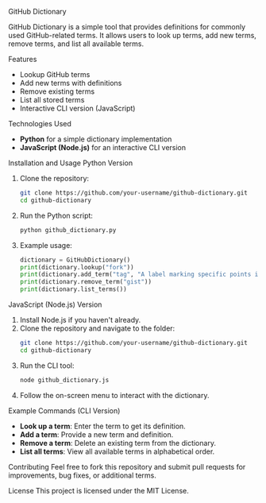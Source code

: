  GitHub Dictionary

GitHub Dictionary is a simple tool that provides definitions for commonly used GitHub-related terms. It allows users to look up terms, add new terms, remove terms, and list all available terms.

 Features
- Lookup GitHub terms
- Add new terms with definitions
- Remove existing terms
- List all stored terms
- Interactive CLI version (JavaScript)

 Technologies Used
- **Python** for a simple dictionary implementation
- **JavaScript (Node.js)** for an interactive CLI version

 Installation and Usage
 Python Version
1. Clone the repository:
   ```bash
   git clone https://github.com/your-username/github-dictionary.git
   cd github-dictionary
   ```
2. Run the Python script:
   ```bash
   python github_dictionary.py
   ```
3. Example usage:
   ```python
   dictionary = GitHubDictionary()
   print(dictionary.lookup("fork"))
   print(dictionary.add_term("tag", "A label marking specific points in history."))
   print(dictionary.remove_term("gist"))
   print(dictionary.list_terms())
   ```

 JavaScript (Node.js) Version
1. Install Node.js if you haven't already.
2. Clone the repository and navigate to the folder:
   ```bash
   git clone https://github.com/your-username/github-dictionary.git
   cd github-dictionary
   ```
3. Run the CLI tool:
   ```bash
   node github_dictionary.js
   ```
4. Follow the on-screen menu to interact with the dictionary.

 Example Commands (CLI Version)
- **Look up a term**: Enter the term to get its definition.
- **Add a term**: Provide a new term and definition.
- **Remove a term**: Delete an existing term from the dictionary.
- **List all terms**: View all available terms in alphabetical order.

 Contributing
Feel free to fork this repository and submit pull requests for improvements, bug fixes, or additional terms.

 License
This project is licensed under the MIT License.

